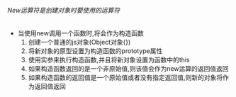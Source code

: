 ###### New运算符是创建对象时要使用的运算符

- 当使用new调用一个函数时,将会作为构造函数
  1. 创建一个普通的js对象(Object对象{})
  2. 将新对象的原型设置为构造函数的prototype属性
  3. 使用实参来执行构造函数,并且将新对象设置为函数中的this
  4. 如果构造函数返回的是一个非原始值,则该值会作为new运算的返回值返回
  5. 如果构造函数的返回值是一个原始值或者没有指定返回值,则新的对象将作为返回值返回